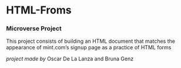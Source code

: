 # HTML-Froms
### Microverse Project

This project consists of building an HTML document that matches the appearance of mint.com’s signup page as a practice of HTML forms

_project made by_
Oscar De La Lanza and Bruna Genz
